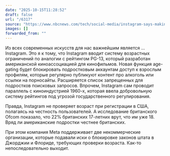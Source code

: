 ```yaml
---
date: "2025-10-15T11:28:52"
draft: false
url: "/6317"
source: "https://www.nbcnews.com/tech/social-media/instagram-says-making-app-pg-13-teens-rcna237350?ref=platformer.news"
images: []
forwarded_from: ""
---
```


Из всех современных искусств для нас важнейшим является … Instagram. Это я к тому, что Instagram вводит систему возрастных ограничений по аналогии с рейтингом PG-13, который разработан американской киноассоциацией для кинофильмов. Новая функция age-gating будет блокировать подростковым аккаунтам доступ к взрослым профилям, которые регулярно публикуют контент про алкоголь или ссылки на порносайты. Расширяется список запрещенных для подростков поисковых запросов. Впрочем, Instagram сам проводит параллель с киноиндустрией 1960-х, которая ввела добровольную систему рейтингов под угрозой государственного регулирования.

Правда, Instagram не проверяет возраст при регистрации в США, полагаясь на честность пользователей. А исследование британского Ofcom показало, что 22% британских 17-летних врут, что им уже 18. Вряд ли американские подростки честнее британских.

При этом компания Meta поддерживает две некоммерческие организации, которые подавали иски о блокировке законов штата в Джорджии и Флориде, требующих проверки возраста. Как-то непоследовательно выходит.